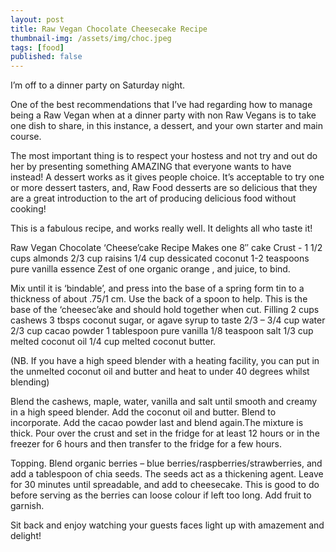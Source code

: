 ```yaml
---
layout: post
title: Raw Vegan Chocolate Cheesecake Recipe
thumbnail-img: /assets/img/choc.jpeg
tags: [food]
published: false
---
```


I’m off to a dinner party on Saturday night.

One of the best recommendations that I’ve had regarding how to manage being a Raw Vegan when at a dinner party with non Raw Vegans is to take one dish to share, in this instance, a dessert, and your own starter and main course.

The most important thing is to respect your hostess and not try and out do her by presenting something AMAZING that everyone wants to have instead! A dessert works as it gives people choice. It’s acceptable to try one or more dessert tasters, and, Raw Food desserts are so delicious that they are a great introduction to the art of producing delicious food without cooking!

This is a fabulous recipe, and works really well. It delights all who taste it!

Raw Vegan Chocolate ‘Cheese’cake Recipe
Makes one 8″ cake
Crust -
1 1/2 cups almonds
2/3 cup raisins
1/4 cup dessicated coconut
1-2 teaspoons pure vanilla  essence
Zest of one organic orange , and juice, to bind.

Mix until it is ‘bindable’, and press into the base of a spring form tin to a thickness of about .75/1 cm. Use the back of a spoon to help. This is the base of the ‘cheesec’ake and should hold together when cut.
Filling
2 cups cashews
3 tbsps coconut sugar, or agave syrup to taste
2/3 – 3/4 cup water
2/3 cup cacao powder
1 tablespoon pure vanilla
1/8 teaspoon salt
1/3 cup melted coconut oil
1/4 cup melted coconut butter.

(NB. If you have a high speed blender with a heating facility, you can put in the unmelted coconut oil and butter and heat to under 40 degrees whilst blending)

Blend the cashews, maple, water, vanilla and salt until smooth and creamy in a high speed blender.
Add the coconut oil and butter. Blend to incorporate.
Add the cacao powder last and blend again.The mixture is thick.
Pour over the crust and set in the fridge for at least 12 hours or in the freezer for 6 hours and then transfer to the fridge for a few hours.

Topping. Blend organic berries – blue berries/raspberries/strawberries, and add a tablespoon of chia seeds. The seeds act as a thickening agent. Leave for 30 minutes until spreadable, and add to cheesecake. This is good to do before serving as the berries can loose colour if left too long. Add fruit to garnish.

Sit back and enjoy watching your guests faces light up with amazement and delight!
